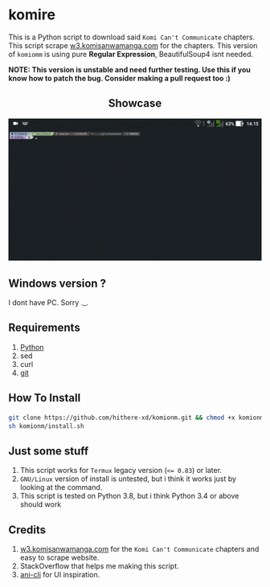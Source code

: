 # komire
This is a Python script to download said `Komi Can't Communicate` chapters. This script scrape [w3.komisanwamanga.com](https://w3.komisanwamanga.com) for the chapters. This version of `komiomm` is using pure **Regular Expression**, BeautifulSoup4 isnt needed.

**NOTE: This version is unstable and need further testing. Use this if you know how to patch the bug. Consider making a pull request too :)**

<h2 align="center">Showcase</h2>
<p align="center"><img src="stuff.gif"></p>

## Windows version ?
I dont have PC. Sorry ._.

## Requirements
1. [Python](https://www.python.org)
2. sed
3. curl
4. [git](https://git-scm.com)

## How To Install
```sh
git clone https://github.com/hithere-xd/komionm.git && chmod +x komionm/komionm
sh komionm/install.sh
```

## Just some stuff
1. This script works for `Termux` legacy version (`<= 0.83`) or later.
2. `GNU/Linux` version of install is untested, but i think it works just by looking at the command.
3. This script is tested on Python 3.8, but i think Python 3.4 or above should work

## Credits
1. [w3.komisanwamanga.com](https://w3.komisanwamanga.com) for the `Komi Can't Communicate` chapters and easy to scrape website.
2. StackOverflow that helps me making this script.
3. [ani-cli](https://github.com/pystardust/ani-cli) for UI inspiration.
